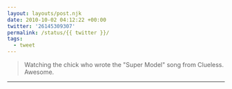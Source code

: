 ```yaml
---
layout: layouts/post.njk
date: 2010-10-02 04:12:22 +00:00
twitter: '26145309307'
permalink: /status/{{ twitter }}/
tags: 
  - tweet
---
```


> Watching the chick who wrote the "Super Model" song from Clueless. Awesome.

---
